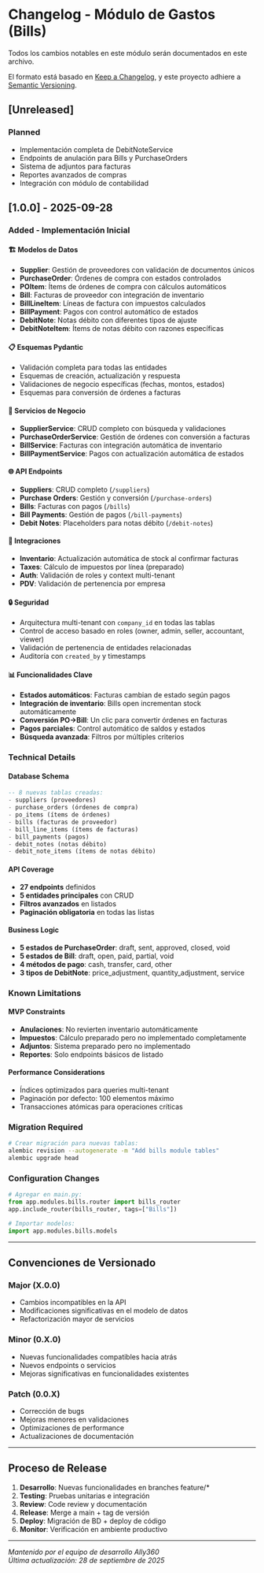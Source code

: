 # Changelog - Módulo de Gastos (Bills)

Todos los cambios notables en este módulo serán documentados en este archivo.

El formato está basado en [Keep a Changelog](https://keepachangelog.com/es-ES/1.1.0/),
y este proyecto adhiere a [Semantic Versioning](https://semver.org/spec/v2.0.0.html).

## [Unreleased]

### Planned
- Implementación completa de DebitNoteService
- Endpoints de anulación para Bills y PurchaseOrders
- Sistema de adjuntos para facturas
- Reportes avanzados de compras
- Integración con módulo de contabilidad

## [1.0.0] - 2025-09-28

### Added - Implementación Inicial

#### 🏗️ Modelos de Datos
- **Supplier**: Gestión de proveedores con validación de documentos únicos
- **PurchaseOrder**: Órdenes de compra con estados controlados
- **POItem**: Ítems de órdenes de compra con cálculos automáticos
- **Bill**: Facturas de proveedor con integración de inventario
- **BillLineItem**: Líneas de factura con impuestos calculados
- **BillPayment**: Pagos con control automático de estados
- **DebitNote**: Notas débito con diferentes tipos de ajuste
- **DebitNoteItem**: Ítems de notas débito con razones específicas

#### 📋 Esquemas Pydantic
- Validación completa para todas las entidades
- Esquemas de creación, actualización y respuesta
- Validaciones de negocio específicas (fechas, montos, estados)
- Esquemas para conversión de órdenes a facturas

#### 🚀 Servicios de Negocio
- **SupplierService**: CRUD completo con búsqueda y validaciones
- **PurchaseOrderService**: Gestión de órdenes con conversión a facturas
- **BillService**: Facturas con integración automática de inventario
- **BillPaymentService**: Pagos con actualización automática de estados

#### 🌐 API Endpoints
- **Suppliers**: CRUD completo (`/suppliers`)
- **Purchase Orders**: Gestión y conversión (`/purchase-orders`)
- **Bills**: Facturas con pagos (`/bills`)
- **Bill Payments**: Gestión de pagos (`/bill-payments`)
- **Debit Notes**: Placeholders para notas débito (`/debit-notes`)

#### 🔧 Integraciones
- **Inventario**: Actualización automática de stock al confirmar facturas
- **Taxes**: Cálculo de impuestos por línea (preparado)
- **Auth**: Validación de roles y context multi-tenant
- **PDV**: Validación de pertenencia por empresa

#### 🔒 Seguridad
- Arquitectura multi-tenant con `company_id` en todas las tablas
- Control de acceso basado en roles (owner, admin, seller, accountant, viewer)
- Validación de pertenencia de entidades relacionadas
- Auditoría con `created_by` y timestamps

#### 📊 Funcionalidades Clave
- **Estados automáticos**: Facturas cambian de estado según pagos
- **Integración de inventario**: Bills open incrementan stock automáticamente
- **Conversión PO→Bill**: Un clic para convertir órdenes en facturas
- **Pagos parciales**: Control automático de saldos y estados
- **Búsqueda avanzada**: Filtros por múltiples criterios

### Technical Details

#### Database Schema
```sql
-- 8 nuevas tablas creadas:
- suppliers (proveedores)
- purchase_orders (órdenes de compra)  
- po_items (ítems de órdenes)
- bills (facturas de proveedor)
- bill_line_items (ítems de facturas)
- bill_payments (pagos)
- debit_notes (notas débito)
- debit_note_items (ítems de notas débito)
```

#### API Coverage
- **27 endpoints** definidos
- **5 entidades principales** con CRUD
- **Filtros avanzados** en listados
- **Paginación obligatoria** en todas las listas

#### Business Logic
- **5 estados de PurchaseOrder**: draft, sent, approved, closed, void
- **5 estados de Bill**: draft, open, paid, partial, void
- **4 métodos de pago**: cash, transfer, card, other
- **3 tipos de DebitNote**: price_adjustment, quantity_adjustment, service

### Known Limitations

#### MVP Constraints
- **Anulaciones**: No revierten inventario automáticamente
- **Impuestos**: Cálculo preparado pero no implementado completamente
- **Adjuntos**: Sistema preparado pero no implementado
- **Reportes**: Solo endpoints básicos de listado

#### Performance Considerations
- Índices optimizados para queries multi-tenant
- Paginación por defecto: 100 elementos máximo
- Transacciones atómicas para operaciones críticas

### Migration Required
```bash
# Crear migración para nuevas tablas:
alembic revision --autogenerate -m "Add bills module tables"
alembic upgrade head
```

### Configuration Changes
```python
# Agregar en main.py:
from app.modules.bills.router import bills_router
app.include_router(bills_router, tags=["Bills"])

# Importar modelos:
import app.modules.bills.models
```

---

## Convenciones de Versionado

### Major (X.0.0)
- Cambios incompatibles en la API
- Modificaciones significativas en el modelo de datos
- Refactorización mayor de servicios

### Minor (0.X.0)  
- Nuevas funcionalidades compatibles hacia atrás
- Nuevos endpoints o servicios
- Mejoras significativas en funcionalidades existentes

### Patch (0.0.X)
- Corrección de bugs
- Mejoras menores en validaciones
- Optimizaciones de performance
- Actualizaciones de documentación

---

## Proceso de Release

1. **Desarrollo**: Nuevas funcionalidades en branches feature/*
2. **Testing**: Pruebas unitarias e integración
3. **Review**: Code review y documentación
4. **Release**: Merge a main + tag de versión
5. **Deploy**: Migración de BD + deploy de código
6. **Monitor**: Verificación en ambiente productivo

---

*Mantenido por el equipo de desarrollo Ally360*  
*Última actualización: 28 de septiembre de 2025*